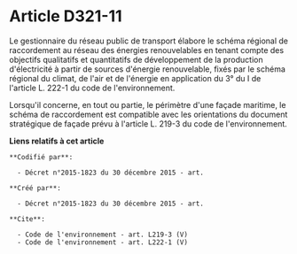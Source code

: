 # Article D321-11

Le gestionnaire du réseau public de transport élabore le schéma régional de raccordement au réseau des énergies renouvelables
en tenant compte des objectifs qualitatifs et quantitatifs de développement de la production d'électricité à partir de
sources d'énergie renouvelable, fixés par le schéma régional du climat, de l'air et de l'énergie en application du 3° du I de
l'article L. 222-1 du code de l'environnement.

Lorsqu'il concerne, en tout ou partie, le périmètre d'une façade maritime, le schéma de raccordement est compatible avec les
orientations du document stratégique de façade prévu à l'article L. 219-3 du code de l'environnement.

**Liens relatifs à cet article**

	**Codifié par**:

	  - Décret n°2015-1823 du 30 décembre 2015 - art.

	**Créé par**:

	  - Décret n°2015-1823 du 30 décembre 2015 - art.

	**Cite**:

	  - Code de l'environnement - art. L219-3 (V)
	  - Code de l'environnement - art. L222-1 (V)
